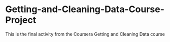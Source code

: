 # Getting-and-Cleaning-Data-Course-Project
This is the final activity from the Coursera Getting and Cleaning Data course
